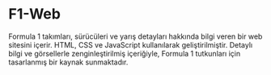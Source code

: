 # F1-Web
Formula 1 takımları, sürücüleri ve yarış detayları hakkında bilgi veren bir web sitesini içerir. HTML, CSS ve JavaScript kullanılarak geliştirilmiştir. Detaylı bilgi ve görsellerle zenginleştirilmiş içeriğiyle, Formula 1 tutkunları için tasarlanmış bir kaynak sunmaktadır.
